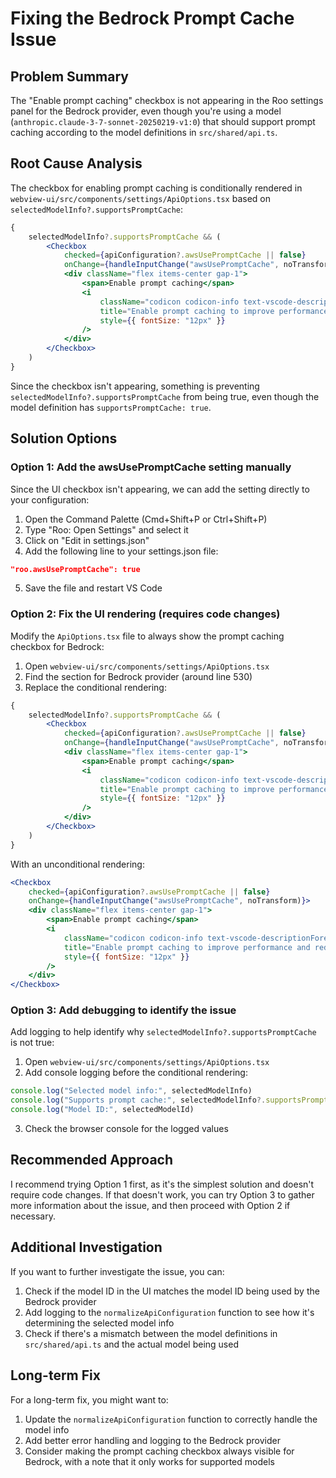 # Fixing the Bedrock Prompt Cache Issue

## Problem Summary

The "Enable prompt caching" checkbox is not appearing in the Roo settings panel for the Bedrock provider, even though you're using a model (`anthropic.claude-3-7-sonnet-20250219-v1:0`) that should support prompt caching according to the model definitions in `src/shared/api.ts`.

## Root Cause Analysis

The checkbox for enabling prompt caching is conditionally rendered in `webview-ui/src/components/settings/ApiOptions.tsx` based on `selectedModelInfo?.supportsPromptCache`:

```jsx
{
	selectedModelInfo?.supportsPromptCache && (
		<Checkbox
			checked={apiConfiguration?.awsUsePromptCache || false}
			onChange={handleInputChange("awsUsePromptCache", noTransform)}>
			<div className="flex items-center gap-1">
				<span>Enable prompt caching</span>
				<i
					className="codicon codicon-info text-vscode-descriptionForeground"
					title="Enable prompt caching to improve performance and reduce costs for supported models."
					style={{ fontSize: "12px" }}
				/>
			</div>
		</Checkbox>
	)
}
```

Since the checkbox isn't appearing, something is preventing `selectedModelInfo?.supportsPromptCache` from being true, even though the model definition has `supportsPromptCache: true`.

## Solution Options

### Option 1: Add the awsUsePromptCache setting manually

Since the UI checkbox isn't appearing, we can add the setting directly to your configuration:

1. Open the Command Palette (Cmd+Shift+P or Ctrl+Shift+P)
2. Type "Roo: Open Settings" and select it
3. Click on "Edit in settings.json"
4. Add the following line to your settings.json file:

```json
"roo.awsUsePromptCache": true
```

5. Save the file and restart VS Code

### Option 2: Fix the UI rendering (requires code changes)

Modify the `ApiOptions.tsx` file to always show the prompt caching checkbox for Bedrock:

1. Open `webview-ui/src/components/settings/ApiOptions.tsx`
2. Find the section for Bedrock provider (around line 530)
3. Replace the conditional rendering:

```jsx
{
	selectedModelInfo?.supportsPromptCache && (
		<Checkbox
			checked={apiConfiguration?.awsUsePromptCache || false}
			onChange={handleInputChange("awsUsePromptCache", noTransform)}>
			<div className="flex items-center gap-1">
				<span>Enable prompt caching</span>
				<i
					className="codicon codicon-info text-vscode-descriptionForeground"
					title="Enable prompt caching to improve performance and reduce costs for supported models."
					style={{ fontSize: "12px" }}
				/>
			</div>
		</Checkbox>
	)
}
```

With an unconditional rendering:

```jsx
<Checkbox
	checked={apiConfiguration?.awsUsePromptCache || false}
	onChange={handleInputChange("awsUsePromptCache", noTransform)}>
	<div className="flex items-center gap-1">
		<span>Enable prompt caching</span>
		<i
			className="codicon codicon-info text-vscode-descriptionForeground"
			title="Enable prompt caching to improve performance and reduce costs for supported models."
			style={{ fontSize: "12px" }}
		/>
	</div>
</Checkbox>
```

### Option 3: Add debugging to identify the issue

Add logging to help identify why `selectedModelInfo?.supportsPromptCache` is not true:

1. Open `webview-ui/src/components/settings/ApiOptions.tsx`
2. Add console logging before the conditional rendering:

```jsx
console.log("Selected model info:", selectedModelInfo)
console.log("Supports prompt cache:", selectedModelInfo?.supportsPromptCache)
console.log("Model ID:", selectedModelId)
```

3. Check the browser console for the logged values

## Recommended Approach

I recommend trying Option 1 first, as it's the simplest solution and doesn't require code changes. If that doesn't work, you can try Option 3 to gather more information about the issue, and then proceed with Option 2 if necessary.

## Additional Investigation

If you want to further investigate the issue, you can:

1. Check if the model ID in the UI matches the model ID being used by the Bedrock provider
2. Add logging to the `normalizeApiConfiguration` function to see how it's determining the selected model info
3. Check if there's a mismatch between the model definitions in `src/shared/api.ts` and the actual model being used

## Long-term Fix

For a long-term fix, you might want to:

1. Update the `normalizeApiConfiguration` function to correctly handle the model info
2. Add better error handling and logging to the Bedrock provider
3. Consider making the prompt caching checkbox always visible for Bedrock, with a note that it only works for supported models
